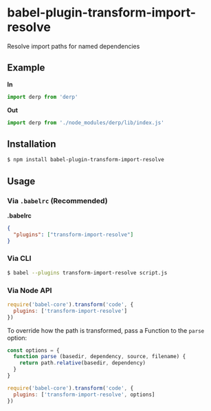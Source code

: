 # babel-plugin-transform-import-resolve

Resolve import paths for named dependencies

## Example

**In**

```js
import derp from 'derp'
```

**Out**

```js
import derp from './node_modules/derp/lib/index.js'
```

## Installation

```sh
$ npm install babel-plugin-transform-import-resolve
```

## Usage

### Via `.babelrc` (Recommended)

**.babelrc**

```json
{
  "plugins": ["transform-import-resolve"]
}
```

### Via CLI

```sh
$ babel --plugins transform-import-resolve script.js
```

### Via Node API

```javascript
require('babel-core').transform('code', {
  plugins: ['transform-import-resolve']
})
```

To override how the path is transformed, pass a Function to the `parse` option:

```js
const options = {
  function parse (basedir, dependency, source, filename) {
    return path.relative(basedir, dependency)
  }
}

require('babel-core').transform('code', {
  plugins: ['transform-import-resolve', options]
})
```
